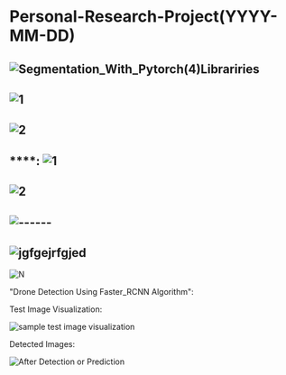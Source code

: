 # Personal-Research-Project(YYYY-MM-DD)
![Segmentation_With_Pytorch(_4_)Librariries](https://user-images.githubusercontent.com/56412471/193456558-d0268a34-52d3-49cb-b10b-339f73859346.PNG)
--------------------------------------------------------------------------------------------------------------
![1](https://user-images.githubusercontent.com/56412471/193455927-8075ec8e-e564-4b64-8671-b11ce600fa55.PNG)
--------------------------------
 ![2](https://user-images.githubusercontent.com/56412471/193456160-aa794aaa-79bd-4f62-8f58-e02fb95141cc.PNG)
----------------------------------
****:
![1](https://user-images.githubusercontent.com/56412471/193456881-c0d86687-6d98-4add-bcfa-5e7cc0e26a07.PNG)
-------------------------------------

![2](https://user-images.githubusercontent.com/56412471/193457149-9a18b080-1d55-4e7c-9dc8-c34ddc706406.PNG)
--------------------------------------
![------](https://user-images.githubusercontent.com/56412471/193457441-31fc7a76-a4a4-4285-bb9b-4fa1f8fe9843.PNG)
--------------------------------------
![jgfgejrfgjed](https://user-images.githubusercontent.com/56412471/193457724-8699856d-2cda-4a66-bb30-d8c78e33be0a.PNG)
--------------------------------------
![N](https://user-images.githubusercontent.com/56412471/193458185-7b9e9daa-5b7c-4c5b-b045-0cb9fa5ddbc6.PNG)

"Drone Detection Using Faster_RCNN Algorithm":

Test Image Visualization:

![sample test image visualization](https://user-images.githubusercontent.com/56412471/195642484-d888954e-d1a4-4a93-af06-087f131a56c7.PNG)

Detected Images:

![After Detection or Prediction](https://user-images.githubusercontent.com/56412471/195665921-742eb41c-272b-4095-801f-55a168f93da0.PNG)
